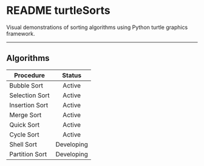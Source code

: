 # README turtleSorts #

Visual demonstrations of sorting algorithms using
Python turtle graphics framework.

-----

## Algorithms ##

| Procedure | Status|
|-----------|:------:|
| Bubble Sort | Active |
| Selection Sort | Active |
| Insertion Sort | Active |
| Merge Sort | Active |
| Quick Sort | Active |
| Cycle Sort | Active |
| Shell Sort | Developing |
| Partition Sort | Developing |
